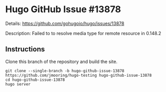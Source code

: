# Hugo GitHub Issue #13878

Details: <https://github.com/gohugoio/hugo/issues/13878>

Description: Failed to to resolve media type for remote resource in 0.148.2

## Instructions

Clone this branch of the repository and build the site.

```text
git clone --single-branch -b hugo-github-issue-13878 https://github.com/jmooring/hugo-testing hugo-github-issue-13878
cd hugo-github-issue-13878
hugo server
```
